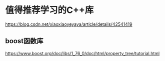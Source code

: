 # 值得推荐学习的C++库

https://blog.csdn.net/xiaoxiaoyeyaya/article/details/42541419

## boost函数库

https://www.boost.org/doc/libs/1_76_0/doc/html/property_tree/tutorial.html